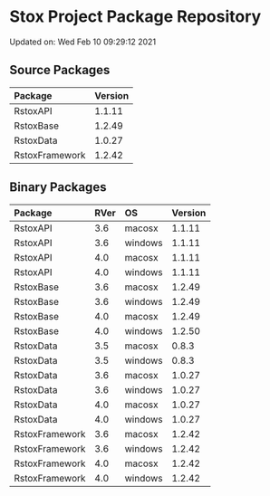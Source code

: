 # Stox Project Package Repository


Updated on: Wed Feb 10 09:29:12 2021
## Source Packages

|Package        |Version |
|:--------------|:-------|
|RstoxAPI       |1.1.11  |
|RstoxBase      |1.2.49  |
|RstoxData      |1.0.27  |
|RstoxFramework |1.2.42  |

## Binary Packages

|Package        |RVer |OS      |Version |
|:--------------|:----|:-------|:-------|
|RstoxAPI       |3.6  |macosx  |1.1.11  |
|RstoxAPI       |3.6  |windows |1.1.11  |
|RstoxAPI       |4.0  |macosx  |1.1.11  |
|RstoxAPI       |4.0  |windows |1.1.11  |
|RstoxBase      |3.6  |macosx  |1.2.49  |
|RstoxBase      |3.6  |windows |1.2.49  |
|RstoxBase      |4.0  |macosx  |1.2.49  |
|RstoxBase      |4.0  |windows |1.2.50  |
|RstoxData      |3.5  |macosx  |0.8.3   |
|RstoxData      |3.5  |windows |0.8.3   |
|RstoxData      |3.6  |macosx  |1.0.27  |
|RstoxData      |3.6  |windows |1.0.27  |
|RstoxData      |4.0  |macosx  |1.0.27  |
|RstoxData      |4.0  |windows |1.0.27  |
|RstoxFramework |3.6  |macosx  |1.2.42  |
|RstoxFramework |3.6  |windows |1.2.42  |
|RstoxFramework |4.0  |macosx  |1.2.42  |
|RstoxFramework |4.0  |windows |1.2.42  |
